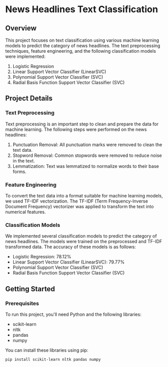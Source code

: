 # News Headlines Text Classification

## Overview

This project focuses on text classification using various machine learning models to predict the category of news headlines. The text preprocessing techniques, feature engineering, and the following classification models were implemented:

1. Logistic Regression
2. Linear Support Vector Classifier (LinearSVC)
3. Polynomial Support Vector Classifier (SVC)
4. Radial Basis Function Support Vector Classifier (SVC)

## Project Details

### Text Preprocessing

Text preprocessing is an important step to clean and prepare the data for machine learning. The following steps were performed on the news headlines:

1. Punctuation Removal: All punctuation marks were removed to clean the text data.
2. Stopword Removal: Common stopwords were removed to reduce noise in the text.
3. Lemmatization: Text was lemmatized to normalize words to their base forms.

### Feature Engineering

To convert the text data into a format suitable for machine learning models, we used TF-IDF vectorization. The TF-IDF (Term Frequency-Inverse Document Frequency) vectorizer was applied to transform the text into numerical features.

### Classification Models

We implemented several classification models to predict the category of news headlines. The models were trained on the preprocessed and TF-IDF transformed data. The accuracy of these models is as follows:

- Logistic Regression: 78.12%
- Linear Support Vector Classifier (LinearSVC): 79.77%
- Polynomial Support Vector Classifier (SVC)
- Radial Basis Function Support Vector Classifier (SVC)

## Getting Started

### Prerequisites

To run this project, you'll need Python and the following libraries:

- scikit-learn
- nltk
- pandas
- numpy

You can install these libraries using pip:

```bash
pip install scikit-learn nltk pandas numpy

